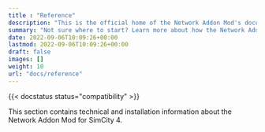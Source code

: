 ```yaml
---
title : "Reference"
description: "This is the official home of the Network Addon Mod's documentation."
summary: "Not sure where to start? Learn more about how the Network Addon Mod can be installed, frequently asked questions, its history and the people that made it happen."
date: 2022-09-06T10:09:26+00:00
lastmod: 2022-09-06T10:09:26+00:00
draft: false
images: []
weight: 10
url: "docs/reference"
---
```


{{< docstatus status="compatibility" >}}

This section contains technical and installation information about the Network Addon Mod for SimCity 4.
